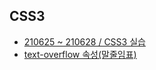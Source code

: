 ## CSS3
- [210625 ~ 210628 / CSS3 실습](https://github.com/swanstoz/TIL/tree/master/CSS3/src)
- [text-overflow 속성(말줄임표)](https://github.com/kimsojung1121/TIL/blob/master/CSS3/%EB%A7%90%EC%A4%84%EC%9E%84%ED%91%9C.md)
